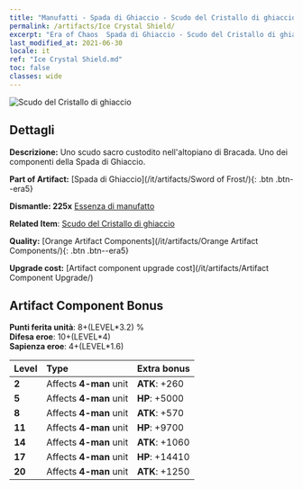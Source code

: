 ```yaml
---
title: "Manufatti - Spada di Ghiaccio - Scudo del Cristallo di ghiaccio"
permalink: /artifacts/Ice Crystal Shield/
excerpt: "Era of Chaos  Spada di Ghiaccio - Scudo del Cristallo di ghiaccio. Uno scudo sacro custodito nell'altopiano di Bracada. Uno dei componenti della Spada di Ghiaccio."
last_modified_at: 2021-06-30
locale: it
ref: "Ice Crystal Shield.md"
toc: false
classes: wide
---
```


 ![Scudo del Cristallo di ghiaccio](/images/t/artifact_40435.png)



## Dettagli

 **Descrizione:** Uno scudo sacro custodito nell'altopiano di Bracada. Uno dei componenti della Spada di Ghiaccio.

 **Part of Artifact:** [Spada di Ghiaccio](/it/artifacts/Sword of Frost/){: .btn .btn--era5}

 **Dismantle: 225x** [Essenza di manufatto](/ItemsIT/con_905/)

 **Related Item**: [Scudo del Cristallo di ghiaccio](/ItemsIT/art_164/)

 **Quality:** [Orange Artifact Components](/it/artifacts/Orange Artifact Components/){: .btn .btn--era5}

 **Upgrade cost:** [Artifact component upgrade cost](/it/artifacts/Artifact Component Upgrade/)

## Artifact Component Bonus

  **Punti ferita unità**: 8+(LEVEL\*3.2) %<br/>**Difesa eroe**: 10+(LEVEL\*4)<br/>**Sapienza eroe**: 4+(LEVEL\*1.6)

  |  Level  | Type |    Extra bonus  | 
  |:--------|:-----|:----------------| 
  | **2** | Affects **4-man** unit | **ATK**: +260 | 
  | **5** | Affects **4-man** unit | **HP**: +5000 | 
  | **8** | Affects **4-man** unit | **ATK**: +570 | 
  | **11** | Affects **4-man** unit | **HP**: +9700 | 
  | **14** | Affects **4-man** unit | **ATK**: +1060 | 
  | **17** | Affects **4-man** unit | **HP**: +14410 | 
  | **20** | Affects **4-man** unit | **ATK**: +1250 | 
